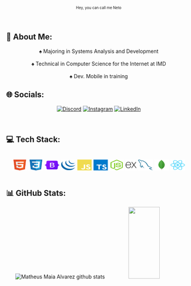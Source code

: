 <div align="center" style="display: inline_block"><br>
  
  <font size=1> Hey, you can call me Neto</font>
<br>
</div>

<br>
<h2> 🦆 About Me: </h2>
<div  align="center">
  ♠️ Majoring in Systems Analysis and Development<br><br>♠️  Technical in Computer Science for the Internet at IMD<br><br>♠️ Dev. Mobile in training
</div>

## 🌐 Socials:

<div  align="center">
    
  [![Discord](https://img.shields.io/badge/Discord-%237289DA.svg?logo=discord&logoColor=white)](htttps://discord.gg/𝓝𝓮𝓽𝓸#2527) 
  [![Instagram](https://img.shields.io/badge/Instagram-%23E4405F.svg?logo=Instagram&logoColor=white)](https://instagram.com/_eu.neto) 
  [![LinkedIn](https://img.shields.io/badge/LinkedIn-%230077B5.svg?logo=linkedin&logoColor=white)](https://linkedin.com/in/euclides-neto-b467ab19b/) 
      
</div>
<br>

## 💻 Tech Stack:
<div align="center"style="display: inline_block"><br>
  <img align="center" height="30" width="40" src="https://raw.githubusercontent.com/devicons/devicon/master/icons/html5/html5-original.svg">
  <img align="center" height="30" width="40" src="https://raw.githubusercontent.com/devicons/devicon/master/icons/css3/css3-original.svg">
  <img align="center" height="30" width="40" src="https://github.com/devicons/devicon/blob/master/icons/bootstrap/bootstrap-original.svg">
  <img align="center" height="30" width="40" src="https://github.com/devicons/devicon/blob/master/icons/jquery/jquery-original.svg" />
  <img align="center" height="30" width="40" src="https://raw.githubusercontent.com/devicons/devicon/master/icons/javascript/javascript-plain.svg">
  <img align="center" height="30" width="40" src="https://raw.githubusercontent.com/devicons/devicon/master/icons/typescript/typescript-plain.svg">
  <img align="center" height="30" width="40" src="https://github.com/devicons/devicon/blob/master/icons/nodejs/nodejs-original.svg" />
  <img align="center" height="30" src="https://github.com/devicons/devicon/blob/master/icons/express/express-original.svg" />
  <img align="center" height="30" width="40" src="https://github.com/devicons/devicon/blob/master/icons/mysql/mysql-plain.svg" />
  <img align="center" height="30" width="40" src="https://github.com/devicons/devicon/blob/master/icons/mongodb/mongodb-original.svg" />
  <img align="center" height="30" width="40" src="https://raw.githubusercontent.com/devicons/devicon/master/icons/react/react-original.svg">
</div>
<br>

## 📊 GitHub Stats:
<div align="center">  
  <img width="49%" height="195px" src="https://github-readme-stats.vercel.app/api?username=Hildebrando-Viana-Matos&show_icons=true&count_private=true&hide_border=true&title_color=5CCDEB&icon_color=5CCDEB&text_color=ffffff&bg_color=0d1117" alt="Matheus Maia Alvarez github stats" /> 
  <img width="41%" height="195px" src="https://github-readme-stats.vercel.app/api/top-langs/?username=Hildebrando-Viana-Matos&layout=compact&hide_border=true&title_color=5CCDEB&text_color=ffffff&bg_color=0d1117" />
  
</div>




